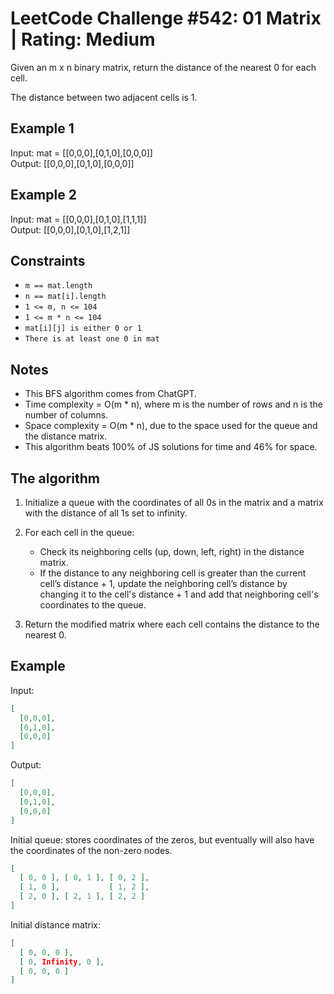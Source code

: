 # LeetCode Challenge #542: 01 Matrix | Rating: Medium

Given an m x n binary matrix, return the distance of the nearest 0 for each cell.

The distance between two adjacent cells is 1.

## Example 1

Input: mat = [[0,0,0],[0,1,0],[0,0,0]]  
Output: [[0,0,0],[0,1,0],[0,0,0]]

## Example 2

Input: mat = [[0,0,0],[0,1,0],[1,1,1]]  
Output: [[0,0,0],[0,1,0],[1,2,1]]

## Constraints

- `m == mat.length`
- `n == mat[i].length`
- `1 <= m, n <= 104`
- `1 <= m * n <= 104`
- `mat[i][j] is either 0 or 1`
- `There is at least one 0 in mat`

## Notes

- This BFS algorithm comes from ChatGPT.
- Time complexity = O(m * n), where m is the number of rows and n is the number of columns.
- Space complexity = O(m * n), due to the space used for the queue and the distance matrix.
- This algorithm beats 100% of JS solutions for time and 46% for space.

## The algorithm

1. Initialize a queue with the coordinates of all 0s in the matrix and a matrix with the distance of all 1s set to infinity.
2. For each cell in the queue:

    - Check its neighboring cells (up, down, left, right) in the distance matrix.
    - If the distance to any neighboring cell is greater than the current cell’s distance + 1, update the neighboring cell’s distance by changing it to the cell's distance + 1 and add that neighboring cell's coordinates to the queue.

3. Return the modified matrix where each cell contains the distance to the nearest 0.

## Example

Input:

```json
[
  [0,0,0],
  [0,1,0],
  [0,0,0]
]
```

Output:

```json
[
  [0,0,0],
  [0,1,0],
  [0,0,0]
]
```

Initial queue: stores coordinates of the zeros, but eventually will also have the coordinates of the non-zero nodes.

```json
[
  [ 0, 0 ], [ 0, 1 ], [ 0, 2 ], 
  [ 1, 0 ],           [ 1, 2 ], 
  [ 2, 0 ], [ 2, 1 ], [ 2, 2 ]
]
```

Initial distance matrix:

```json
[ 
  [ 0, 0, 0 ], 
  [ 0, Infinity, 0 ], 
  [ 0, 0, 0 ] 
]
```
